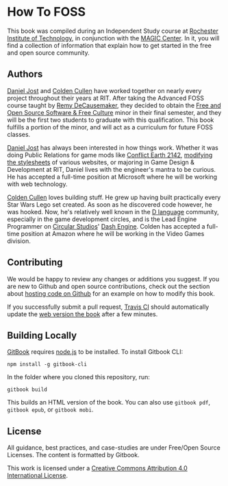 # How To FOSS

This book was compiled during an Independent Study course at [Rochester Institute
of Technology](http://www.rit.edu/), in conjunction with the [MAGIC Center](http://magic.rit.edu).
In it, you will find a collection of information that explain how to get started
in the free and open source community.

## Authors

[Daniel Jost](https://github.com/PxlBuzzard) and [Colden Cullen](https://github.com/ColdenCullen)
have worked together on nearly every project throughout their years at RIT.
After taking the Advanced FOSS course taught by [Remy DeCausemaker](https://github.com/decause),
they decided to obtain the [Free and Open Source Software & Free Culture](http://magic.rit.edu/foss/minor.html)
minor in their final semester, and they will be the first two students to
graduate with this qualification. This book fulfills a portion of the minor, and
will act as a curriculum for future FOSS classes.

[Daniel Jost](https://osrc.dfm.io/PxlBuzzard/) has always been interested in how
things work. Whether it was doing Public Relations for game mods like
[Conflict Earth 2142](http://www.moddb.com/mods/conflict-earth-2142),
[modifying the stylesheets](https://userstyles.org/users/14920) of various
websites, or majoring in Game Design & Development at RIT, Daniel lives with the
engineer's mantra to be curious. He has accepted a full-time position at
Microsoft where he will be working with web technology.

[Colden Cullen](https://osrc.dfm.io/ColdenCullen/) loves building stuff. He grew
up having built practically every Star Wars Lego set created. As soon as he
discovered code however, he was hooked. Now, he's relatively well known in the
[D language](http://dlang.org/) community, especially in the game development
circles, and is the Lead Engine Programmer on [Circular Studios](http://circularstudios.com/)'
[Dash Engine](https://github.com/Circular-Studios/Dash). Colden has accepted a
full-time position at Amazon where he will be working in the Video Games
division.

## Contributing

We would be happy to review any changes or additions you suggest. If you are new
to Github and open source contributions, check out the section about [hosting
code on Github](chapters/hostingcode.md) for an example on how to modify this
book.

If you successfully submit a pull request, [Travis CI](https://travis-ci.org/FOSSRIT/HowToFOSS)
should automatically update the [web version the book](http://fossrit.github.io/HowToFOSS/)
after a few minutes.

## Building Locally

[GitBook](https://github.com/GitbookIO/gitbook) requires
[node.js](http://nodejs.org/) to be installed. To install Gitbook CLI:

```
npm install -g gitbook-cli
```
In the folder where you cloned this repository, run:

```
gitbook build
```

This builds an HTML version of the book. You can also use `gitbook pdf`,
`gitbook epub`, or `gitbook mobi`.

## License

All guidance, best practices, and case-studies are under Free/Open Source
Licenses. The content is formatted by Gitbook.

This work is licensed under a [Creative Commons Attribution 4.0 International License](http://creativecommons.org/licenses/by/4.0/).
